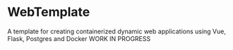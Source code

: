 # WebTemplate
A template for creating containerized dynamic web applications using Vue, Flask, Postgres and Docker
WORK IN PROGRESS
